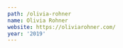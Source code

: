 ```yaml
---
path: /olivia-rohner
name: Olivia Rohner
website: https://oliviarohner.com/
year: '2019'
---
```

